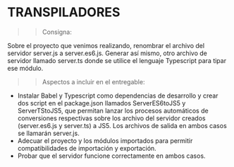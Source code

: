 # TRANSPILADORES

>> Consigna: 

Sobre el proyecto que venimos realizando, renombrar el archivo del servidor
server.js a server.es6.js. Generar así mismo, otro archivo de servidor llamado server.ts donde se
utilice el lenguaje Typescript para tipar ese módulo.
>> Aspectos a incluir en el entregable:

- Instalar Babel y Typescript como dependencias de desarrollo y crear dos script en el
package.json llamados ServerES6toJS5 y ServerTStoJS5, que permitan lanzar los procesos
automáticos de conversiones respectivas sobre los archivo del servidor creados (server.es6.js
y server.ts) a JS5. Los archivos de salida en ambos casos se llamarán server.js.
- Adecuar el proyecto y los módulos importados para permitir compatibilidades de importación
y exportación.
- Probar que el servidor funcione correctamente en ambos casos.